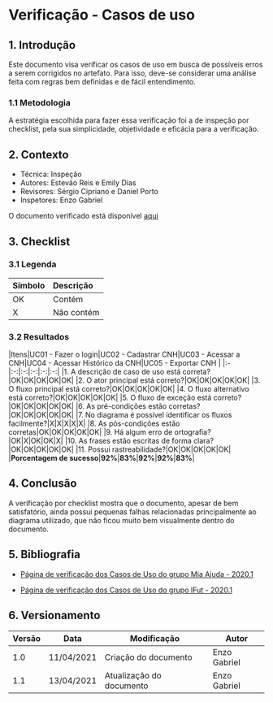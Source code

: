 # Verificação - Casos de uso

## 1. Introdução
Este documento visa verificar os casos de uso em busca de possíveis erros a serem corrigidos no artefato. Para isso, deve-se considerar uma análise feita com regras bem definidas e de fácil entendimento.

### 1.1 Metodologia

A estratégia escolhida para fazer essa verificação foi a de inspeção por checklist, pela sua simplicidade, objetividade e eficácia para a verificação.

## 2. Contexto
 - Técnica: Inspeção
 - Autores: Estevão Reis e Emily Dias
 - Revisores: Sérgio Cipriano e Daniel Porto
 - Inspetores: Enzo Gabriel

 O documento verificado está disponível [aqui](https://requisitos-de-software.github.io/2020.2-CarteiraDigitalTransito/modelagem/caso_de_uso/)

## 3. Checklist

### 3.1 Legenda

|Símbolo|Descrição|
|:-|:-|
|OK|Contém|
|X|Não contém|
 
### 3.2 Resultados

|Itens|UC01 - Fazer o login|UC02 - Cadastrar CNH|UC03 - Acessar a CNH|UC04 - Acessar Histórico da CNH|UC05 - Exportar CNH
|
|:-|:-:|:-:|:-:|:-:|:-:|
|1. A descrição de caso de uso está correta?|OK|OK|OK|OK|OK|
|2. O ator principal está correto?|OK|OK|OK|OK|OK|
|3. O fluxo principal está correto?|OK|OK|OK|OK|OK|
|4. O fluxo alternativo está correto?|OK|OK|OK|OK|OK|
|5. O fluxo de exceção está correto?|OK|OK|OK|OK|OK|
|6. As pré-condições estão corretas?|OK|OK|OK|OK|OK|
|7. No diagrama é possível identificar os fluxos facilmente?|X|X|X|X|X|
|8. As pós-condições estão corretas|OK|OK|OK|OK|OK|
|9. Há algum erro de ortografia?|OK|X|OK|OK|X|
|10. As frases estão escritas de forma clara?|OK|OK|OK|OK|OK|
|11. Possui rastreabilidade?|OK|OK|OK|OK|OK|
|**Porcentagem de sucesso**|**92%**|**83%**|**92%**|**92%**|**83%**|

## 4. Conclusão

A verificação por checklist mostra que o documento, apesar de bem satisfatório, ainda possui pequenas falhas relacionadas principalmente ao diagrama utilizado, que não ficou muito bem visualmente dentro do documento.

## 5. Bibliografia

- [Página de verificação dos Casos de Uso do grupo Mia Ajuda - 2020.1](https://requisitos-de-software.github.io/2020.1-Mia-Ajuda/#/pages/analysis/verification/verificationUsecase)

- [Página de verificação dos Casos de Uso do grupo IFut - 2020.1](https://requisitos-de-software.github.io/2020.1-iFut/analise/verificacoes/mod_casosuso/)


## 6. Versionamento
| Versão | Data | Modificação | Autor |
|--|--|--|--|
| 1.0 | 11/04/2021 | Criação do documento | Enzo Gabriel |
| 1.1 | 13/04/2021 | Atualização do documento | Enzo Gabriel |
